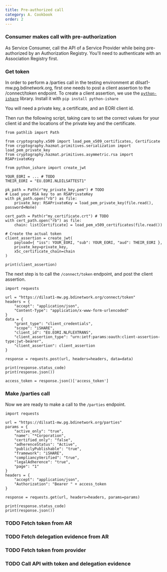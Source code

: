 ```yaml
---
title: Pre-authorized call
category: A. Cookbook
order: 2
---
```


### Consumer makes call with pre-authorization

As Service Consumer, call the API of a Service Provider while being pre-authorized by an Authorization Registry. You'll need to authenticate with an Association Registry first.

### Get token

In order to perform a /parties call in the testing environment at dilsat1-mw.pg.bdinetwork.org, first one needs to post a client assertion to the /connect/token endpoint. To create a client assertion, we use the [`python-ishare`](https://github.com/iSHAREScheme/python-ishare) library. Install it with `pip install python-ishare`

You will need a private key, a certificate, and an EORI client id.

Then run the following script, taking care to set the correct values for your client id and the locations of the private key and the certificate.

```
from pathlib import Path

from cryptography.x509 import load_pem_x509_certificates, Certificate
from cryptography.hazmat.primitives.serialization import load_pem_private_key
from cryptography.hazmat.primitives.asymmetric.rsa import RSAPrivateKey

from python_ishare import create_jwt

YOUR_EORI = ... # TODO
THEIR_EORI = "EU.EORI.NLDILSATTEST1"

pk_path = Path(r"my_private_key.pem") # TODO
# Load your RSA key to an RSAPrivateKey
with pk_path.open("rb") as file:
    private_key: RSAPrivateKey = load_pem_private_key(file.read(), password=None)

cert_path = Path(r"my_certificate.crt") # TODO
with cert_path.open("rb") as file:
    chain: list[Certificate] = load_pem_x509_certificates(file.read())

# Create the actual token
client_assertion = create_jwt(
    payload={ "iss": YOUR_EORI, "sub": YOUR_EORI, "aud": THEIR_EORI },
    private_key=private_key,
    x5c_certificate_chain=chain
)

print(client_assertion)
```

The next step is to call the `/connect/token` endpoint, and post the client assertion.

```
import requests

url = "https://dilsat1-mw.pg.bdinetwork.org/connect/token"
headers = {
    "accept": "application/json",
    "Content-Type": "application/x-www-form-urlencoded"
}
data = {
    "grant_type": "client_credentials",
    "scope": "iSHARE",
    "client_id": "EU.EORI.NLFLEXTRANS",
    "client_assertion_type": "urn:ietf:params:oauth:client-assertion-type:jwt-bearer",
    "client_assertion": client_assertion
}

response = requests.post(url, headers=headers, data=data)

print(response.status_code)
print(response.json())

access_token = response.json()['access_token']
```

### Make /parties call

Now we are ready to make a call to the `/parties` endpoint.

```
import requests

url = "https://dilsat1-mw.pg.bdinetwork.org/parties"
params = {
    "active_only": "true",
    "name": "*Corporation",
    "certified_only": "false",
    "adherenceStatus": "Active",
    "publiclyPublishable": "true",
    "framework": "iSHARE",
    "compliancyVerified": "true",
    "legalAdherence": "true",
    "page": "1"
}
headers = {
    "accept": "application/json",
    "Authorization": "Bearer " + access_token
}

response = requests.get(url, headers=headers, params=params)

print(response.status_code)
print(response.json())
```

### TODO Fetch token from AR
### TODO Fetch delegation evidence from AR
### TODO Fetch token from provider
### TODO Call API with token and delegation evidence
